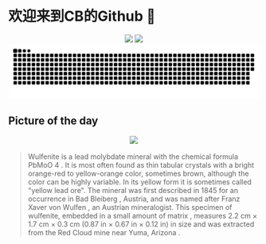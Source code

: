
# 欢迎来到CB的Github 👋

<div align="center">
  <img height="137px" src="https://github-readme-stats.vercel.app/api?username=SuperCB&show_icons=true&theme=radical" />
  <img height="137px" src="https://github-readme-stats.vercel.app/api/top-langs/?username=SuperCB&hide_title=true&hide_border=true&layout=compact&langs_count=6&text_color=000&icon_color=fff" />
</div>


<div align="center">
    <img src="./contribution-snake/github-contribution-grid-snake.svg" />
</div>



## Picture of the day
<div align="center">
  <img width=400px src="https://upload.wikimedia.org/wikipedia/commons/thumb/5/5d/Wulfenite_-_Red_Cloud_mine%2C_La_Paz_Co.%2C_Arizona%2C_USA.jpg/600px-Wulfenite_-_Red_Cloud_mine%2C_La_Paz_Co.%2C_Arizona%2C_USA.jpg" />
</div>

>Wulfenite  is a lead  molybdate  mineral with the  chemical formula  PbMoO 4 . It is most often found as thin tabular crystals with a bright orange-red to yellow-orange color, sometimes brown, although the color can be highly variable. In its yellow form it is sometimes called "yellow lead ore". The mineral was first described in 1845 for an occurrence in  Bad Bleiberg , Austria, and was named after  Franz Xaver von Wulfen , an Austrian mineralogist. This specimen of wulfenite, embedded in a small amount of  matrix , measures 2.2 cm × 1.7 cm × 0.3 cm (0.87 in × 0.67 in × 0.12 in) in size and was extracted from the Red Cloud mine near  Yuma, Arizona .


